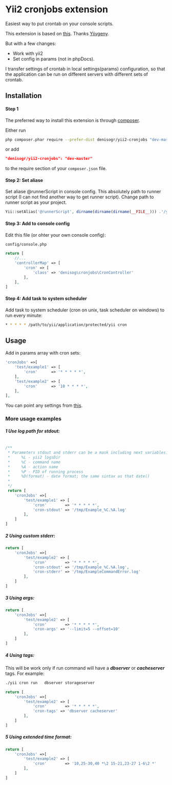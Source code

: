 Yii2 cronjobs extension
========
Easiest way to put crontab on your console scripts.

This extension is based on [this](https://github.com/Yiivgeny/Yii-PHPDocCrontab).
Thanks [Yiivgeny](https://github.com/Yiivgeny).

But with a few changes:
- Work with yii2
- Set config in params (not in phpDocs).

I transfer ​​settings of crontab in local settings(params) configuration, so that the application can be run on different servers with different sets of crontab.

Installation
------------

#### Step 1
The preferred way to install this extension is through [composer](http://getcomposer.org/download/).

Either run

```sh
php composer.phar require --prefer-dist denisogr/yii2-cronjobs "dev-master"
```

or add

```json
"denisogr/yii2-cronjobs": "dev-master"
```

to the require section of your `composer.json` file.

#### Step 2: Set aliase
Set aliase  @runnerScript in console config. This absolutely path to runner script (I can not find another way to get runner script).
Change path to runner script as your project. 
```php
Yii::setAlias('@runnerScript', dirname(dirname(dirname(__FILE__))) .'/yii');
```

#### Step 3:  Add to console config
Edit this file (or ohter your own console config):
```sh
config/console.php
```
```php
return [
    //...
    'controllerMap' => [
    	'cron' => [
    	    'class' => 'denisog\cronjobs\CronController'
    	],
    ],
]
```
#### Step 4: Add task to system scheduler
Add task to system scheduler (cron on unix, task scheduler on windows) to run every minute:

```sh
* * * * * /path/to/yii/application/protected/yii cron
```

Usage
-----

Add in params array with cron sets:
```php
'cronJobs' =>[
    'test/example1' => [
    	'cron'      => '* * * * *',
    ],
    'test/example2' => [
    	'cron'      => '10 * * * *',
    ],
],
```

You can point any settings from [this](https://github.com/Yiivgeny/Yii-PHPDocCrontab/blob/master/examples/ExampleRuCommand.php).

### More usage examples
##### 1 Use log path for stdout:
```php

/**
 * Parameters stdout and stderr can be a mask including next variables:
 *     %L - yii2 logsDir
 *     %C - command name
 *     %A - action name
 *     %P - PID of running process
 *     %D(format) - date format; the same sintax as that date()
 *
 */
 return [
    'cronJobs' =>[
    	'test/example1' => [
    	    'cron'        => '* * * * *',
    	    'cron-stdout' => '/tmp/Example_%C.%A.log'
    	],
    ]
]
```

##### 2 Using custom stderr:
```php
return [
    'cronJobs' =>[
    	'test/example2' => [
    	    'cron'        => '* * * * *',
    	    'cron-stdout' => '/tmp/Example_%C.%A.log',
    	    'cron-stderr' => '/tmp/ExampleCommandError.log'
    	],
    ]
]
```

##### 3 Using args:
```php
return [
    'cronJobs' =>[
    	'test/example2' => [
    	    'cron'        => '* * * * *',
    	    'cron-args' => '--limit=5 --offset=10'
    	],
    ]
]
```

##### 4 Using tags:
This will be work only if run command will have a  ***dbserver*** or ***cacheserver*** tags.
For example:
```sh
./yii cron run   dbserver storageserver
```

```php
return [
    'cronJobs' =>[
    	'test/example2' => [
    	    'cron'        => '* * * * *',
    	    'cron-tags' => 'dbserver cacheserver'
    	],
    ]
]
```

##### 5 Using extended time format:
```php
return [
    'cronJobs' =>[
    	'test/example2' => [
    	    'cron'        => '10,25-30,40 *\2 15-21,23-27 1-6\2 *'
    	],
    ]
]
```

